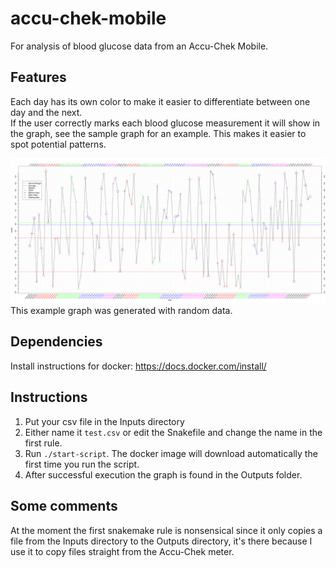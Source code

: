 # accu-chek-mobile
For analysis of blood glucose data from an Accu-Chek Mobile.

## Features
Each day has its own color to make it easier to differentiate between one day and the next.  
If the user correctly marks each blood glucose measurement it will show in the graph, see the sample graph for an example. This makes it easier to spot potential patterns.

![Example graph](https://raw.githubusercontent.com/oskarvid/accu-chek-mobile/master/.sample-graph.png)
This example graph was generated with random data.

## Dependencies
Install instructions for docker: https://docs.docker.com/install/

## Instructions
1. Put your csv file in the Inputs directory  
2. Either name it `test.csv` or edit the Snakefile and change the name in the first rule.
3. Run `./start-script`. The docker image will download automatically the first time you run the script.
4. After successful execution the graph is found in the Outputs folder.

## Some comments
At the moment the first snakemake rule is nonsensical since it only copies a file from the Inputs directory to the Outputs directory, it's there because I use it to copy files straight from the Accu-Chek meter.

